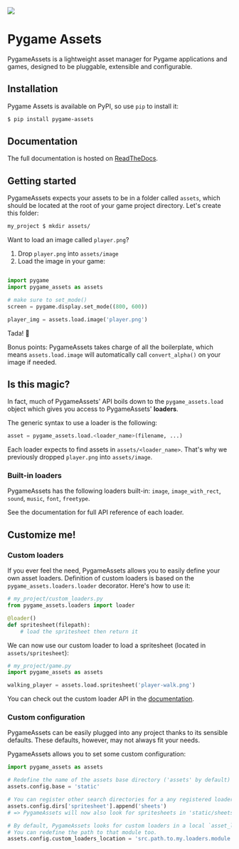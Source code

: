 [![](https://travis-ci.org/florimondmanca/pygame-assets.svg?branch=master)](https://travis-ci.org/florimondmanca/pygame-assets)

# Pygame Assets

PygameAssets is a lightweight asset manager for Pygame applications and games, designed to be pluggable, extensible and configurable.

## Installation

Pygame Assets is available on PyPI, so use `pip` to install it:

```bash
$ pip install pygame-assets
```

## Documentation

The full documentation is hosted on [ReadTheDocs](#).

## Getting started

PygameAssets expects your assets to be in a folder called `assets`, which should be located at the root of your game project directory. Let's create this folder:

```sh
my_project $ mkdir assets/
```

Want to load an image called `player.png`?

1. Drop `player.png` into `assets/image`
2. Load the image in your game:
```python

import pygame
import pygame_assets as assets

# make sure to set_mode()
screen = pygame.display.set_mode((800, 600))

player_img = assets.load.image('player.png')
```

Tada! :tada:

Bonus points: PygameAssets takes charge of all the boilerplate, which means `assets.load.image` will automatically call `convert_alpha()` on your image if needed.


## Is this magic?

In fact, much of PygameAssets' API boils down to the `pygame_assets.load` object which gives you access to PygameAssets' **loaders**.

The generic syntax to use a loader is the following:

```python
asset = pygame_assets.load.<loader_name>(filename, ...)
```

Each loader expects to find assets in `assets/<loader_name>`. That's why we previously dropped `player.png` into `assets/image`.

### Built-in loaders

PygameAssets has the following loaders built-in: `image`, `image_with_rect`, `sound`, `music`, `font`, `freetype`.

See the documentation for full API reference of each loader.

## Customize me!

### Custom loaders

If you ever feel the need, PygameAssets allows you to easily define your own asset loaders. Definition of custom loaders is based on the `pygame_assets.loaders.loader` decorator. Here's how to use it:

```python
# my_project/custom_loaders.py
from pygame_assets.loaders import loader

@loader()
def spritesheet(filepath):
    # load the spritesheet then return it
```

We can now use our custom loader to load a spritesheet (located in `assets/spritesheet`):

```python
# my_project/game.py
import pygame_assets as assets

walking_player = assets.load.spritesheet('player-walk.png')
```

You can check out the custom loader API in the [documentation](#documentation).

### Custom configuration

PygameAssets can be easily plugged into any project thanks to its sensible defaults. These defaults, however, may not always fit your needs.

PygameAssets allows you to set some custom configuration:

```python
import pygame_assets as assets

# Redefine the name of the assets base directory ('assets' by default)
assets.config.base = 'static'

# You can register other search directories for a any registered loader.
assets.config.dirs['spritesheet'].append('sheets')
# => PygameAssets will now also look for spritesheets in 'static/sheets'.

# By default, PygameAssets looks for custom loaders in a local `asset_loaders` module.
# You can redefine the path to that module too.
assets.config.custom_loaders_location = 'src.path.to.my.loaders.module'
```

